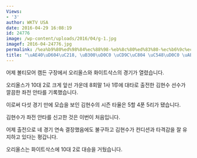 ```yaml
---
Views:
- '3'
author: WKTV USA
date: 2016-04-29 16:08:19
id: 24776
image: /wp-content/uploads/2016/04/g-1.jpg
imagef: 2016-04-24776.jpg
permalink: /%ea%b9%80%ed%98%84%ec%88%98-%eb%8c%80%ed%83%80-%ec%b6%9c%ec%a0%84-%ec%95%88%ed%83%80-%ea%b8%b0%eb%a1%9d/
title: "\uAE40\uD604\uC218, \uB300\uD0C0 \uCD9C\uC804 \uC548\uD0C0 \uAE30\uB85D"
---
```


어제 볼티모어 캠든 구장에서 오리올스와 화이트삭스의 경기가 열렸습니다.

오리올스가 10대 2로 크게 앞선 가운데 8회말 1사 1루에 대타로 출전한 김현수 선수가 깔끔한 좌전 안타를 기록했습니다.

이로써 다섯 경기 만에 모습을 보인 김현수의 시즌 타율은 5할 4푼 5리가 됐습니다.

김현수가 좌전 안타를 신고한 것은 이번이 처음입니다.

어제 출전으로 네 경기 연속 결장했음에도 불구하고 김현수가 컨디션과 타격감을 잘 유지하고 있다는 평갑니다.

오리올스는 화이트삭스에 10대 2로 대승을 거뒀습니다.